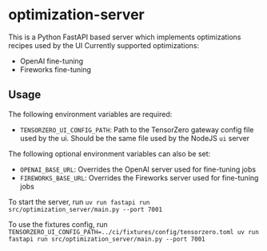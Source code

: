 # optimization-server

This is a Python FastAPI based server which implements optimizations recipes used by the UI
Currently supported optimizations:

- OpenAI fine-tuning
- Fireworks fine-tuning

## Usage

The following environment variables are required:

- `TENSORZERO_UI_CONFIG_PATH`: Path to the TensorZero gateway config file used by the ui. Should be the same file used by the NodeJS `ui` server

The following optional environment variables can also be set:

- `OPENAI_BASE_URL`: Overrides the OpenAI server used for fine-tuning jobs
- `FIREWORKS_BASE_URL`: Overrides the Fireworks server used for fine-tuning jobs

To start the server, run `uv run fastapi run src/optimization_server/main.py --port 7001`

To use the fixtures config, run `TENSORZERO_UI_CONFIG_PATH=../ci/fixtures/config/tensorzero.toml uv run fastapi run src/optimization_server/main.py --port 7001`
